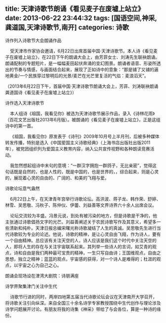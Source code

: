 title: 天津诗歌节朗诵《看见麦子在废墟上站立》
date: 2013-06-22 23:44:32
tags: [国语空间,神采,龚道国,天津诗歌节,南开]
categories: 诗歌
---
 <p>诗作列入诗歌节大会朗诵作品</p> 
 <p>&nbsp;&nbsp;&nbsp; 受天津市作家协会邀请，6月22日出席首届中国&middot;天津诗歌节。本人诗《看见麦子在废墟上站立》，在22日下午的朗诵大会上，由芳菲女士、刘涛先生联袂朗诵。朗诵配制的专题短片，是一幅幅麦田起伏奔涌的变幻图景。朗诵者语音、形姿所透出的节奏与情感，与画面结合起来，展现了正如诗中的意象：“那是铺了又铺的遍地黄金/一个民族穿过黎明后的光景/麦芒在光芒里复活的气焰：麦浪滔天”。&nbsp;&nbsp;&nbsp;</p> 
<!-- more --><p>（2013年6月22日下午，首届中国&middot;天津诗歌节朗诵大会上，芳菲、刘涛联袂朗诵龚道国诗《看见麦子在废墟上站立》）</p> 
 <p>诗作选入天津诗歌节</p> 
 <p>&nbsp;&nbsp;&nbsp; 本人组诗《祖国，我看见你》被选为天津诗歌节展示作品，录入《诗林花雨》（百花文艺出版社2013年6月版）。被朗诵的《看见麦子在废墟上站立》，正是这组诗中的第一首。</p> 
 <p>&nbsp;&nbsp;&nbsp; 《祖国，我看见你》原发表于《诗刊》2009年10月号上半月刊，后被多种媒体转发传播，特别是选入《中国爱国主义诗歌经典》（上海书店出版社出版2011年），被党团组织列为爱国主义教育内容，纳入公共宣传视野和各种朗读竞赛活动。</p> 
 <p>&nbsp;&nbsp;&nbsp; 我忽然想起组诗中末句的意境：“一群汉字拥抱一群鸽子，无比亲密”，觉得这句话既是自然的，也是人性的，既是中国的，也是世界的，，综合起来，则是心灵的，展现着心灵的自由的、广阔的、和美的飞翔与爱。</p> 
 <p>诗歌论坛意气盎然</p> 
 <p> &nbsp;&nbsp;&nbsp;&nbsp;6月22日上午，在天津青年宫举行诗歌论坛。高洪波、蒋子龙、韩作荣、舒婷、林雪、吴思敬、冯秋子、陈仲仪、伊蕾、刘益善等文界诗界六十余人出席会议。</p> 
 <p>&nbsp;&nbsp;&nbsp; 论坛交流较为丰盛。冯景元说，到处有被污染的地方，但是诗歌是干净的，他主张通过诗歌倡扬文字的光芒。刘益善阐述关于农民诗歌写作及其意义，希望多一些清新和纯朴。天津日报总编宋曙光称诗歌凝结了人生的真诚。吴思敬先生进行当代诗歌较为专业的论述。他说，诗歌的精神，是让心灵自由飞翔，作为诗人，要有一个自由精神。总应该有关注天空的人，诗人应该是我们这个时代中关注天空的人，即将人生的存在与关注宇宙联系起来。其列举一些诗人的言词，如艾青的观点，诗和自由是我们两种最可宝贵的精神，一生只写自由诗；王国维观点，自由之思想，独立之精神；蓝蓝的观点，宇宙感的获得，对一个诗人是难得的；杜涯的观点，以宇宙之心为自己之心。&nbsp;</p> 
 <p>朗诵会现场设在津湾大剧院：诗朋满座 </p> 
 <p>诗学界聚集津门关注中生代</p> 
 <p>&nbsp;&nbsp;&nbsp; 诗歌节行进的同时，两岸四地第五届当代诗歌论坛会议在天津南开大学召开，将诗歌关注引向纵深。来自全国三十余名诗学专家教授围绕中生代创作与理论涉及诗学问题展开讨论。有朋友将我的诗集《神采》带给了与会各位，算是一种诗的缘份。</p> 
